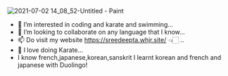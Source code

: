 ![2021-07-02 14_08_52-Untitled - Paint](https://user-images.githubusercontent.com/78677605/124342786-2bdf1a00-dbe4-11eb-8d44-e7ded5e3db85.png)

- 👀 I’m interested in coding and karate and swimming...
- 💞️ I’m looking to collaborate on any language that I know...
- 📫 Do visit my website https://sreedeepta.whjr.site/ 👈🏻 ..
- 🥋 I love doing Karate...
- I know french,japanese,korean,sanskrit I learnt korean and french and japanese with Duolingo!
                                                    
